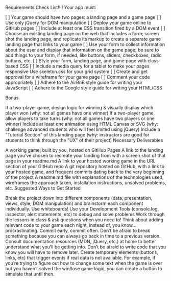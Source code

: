 Requirements
Check List!!!!
Your app must:

[ ] Your game should have two pages: a landing page and a game page
[ ] Use only jQuery for DOM manipulation
[ ] Deploy your game online to GitHub pages
[ ] Include at least one CSS transition fired by a DOM event
[ ] Choose an existing landing page on the web that includes a form; screen shot the landing page, and replicate its markup to create a separate game landing page that links to your game
[ ] Use your form to collect information about the user and display that information on the game page; be sure to add things to your form, if needed, like buttons, sliders, checkboxes, radio buttons, etc.
[ ] Style your form, landing page, and game page with class-based CSS
[ ] Include a media query for a tablet to make your pages responsive
Use skeleton.css for your grid system
[ ] Create and get approval for a wireframe for your game page
[ ] Comment your code appropriately
[ ] Adhere to the AirBnB style guide for writing your JavaScript
[ ] Adhere to the Google style guide for writing your HTML/CSS

Bonus

If a two-player game, design logic for winning & visually display which player won (why: not all games have one winner)
If a two-player game, allow players to take turns (why: not all games have two players or one winner)
Include at least one animation using HTML Canvas or SVG (why: challenge advanced students who will feel limited using jQuery)
Include a "Tutorial Section" of this landing page (why: instructors are good for students to think through the "UX" of their project)
Necessary Deliverables

A working game, built by you, hosted on GitHub Pages
A link to the landing page you've chosen to recreate your landing from with a screen shot of that page in your readme.md
A link to your hosted working game in the URL section of your GitHub repo
A git repository hosted on GitHub, with a link to your hosted game, and frequent commits dating back to the very beginning of the project
A readme.md file with explanations of the technologies used, wireframes the approach taken, installation instructions, unsolved problems, etc.
Suggested Ways to Get Started

Break the project down into different components (data, presentation, views, style, DOM manipulation) and brainstorm each component individually. Use whiteboards!
Use your Development Tools (console.log, inspector, alert statements, etc) to debug and solve problems
Work through the lessons in class & ask questions when you need to! Think about adding relevant code to your game each night, instead of, you know... procrastinating.
Commit early, commit often. Don’t be afraid to break something because you can always go back in time to a previous version.
Consult documentation resources (MDN, jQuery, etc.) at home to better understand what you’ll be getting into.
Don’t be afraid to write code that you know you will have to remove later. Create temporary elements (buttons, links, etc) that trigger events if real data is not available. For example, if you’re trying to figure out how to change some text when the game is over but you haven’t solved the win/lose game logic, you can create a button to simulate that until then.
